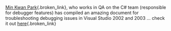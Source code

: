 [Min Kwan Park](http://blogs.msdn.com/mkpark/){.broken_link}, who works in QA on the C# team (responsible for debugger features) has compiled an amazing document for troubleshooting debugging issues in Visual Studio 2002 and 2003 &#8230; check it out [here](http://blogs.msdn.com/mkpark/articles/86872.aspx){.broken_link}